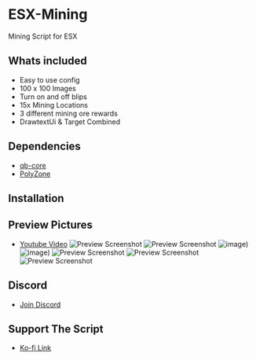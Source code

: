 # ESX-Mining
Mining Script for ESX

## Whats included
- Easy to use config
- 100 x 100 Images
- Turn on and off blips
- 15x Mining Locations
- 3 different mining ore rewards
- DrawtextUi & Target Combined

## Dependencies
- [qb-core](https://github.com/qbcore-framework/qb-core)
- [PolyZone](https://github.com/mkafrin/PolyZone)

## Installation


## Preview Pictures
- [Youtube Video](https://youtu.be/9VXjTrUdjfc)
![Preview Screenshot](https://i.imgur.com/jIJ9SOU.png)
![Preview Screenshot](https://i.imgur.com/mu0gNQC.jpeg)
![image](https://user-images.githubusercontent.com/102178921/165142626-75b1e6ba-4c4b-415f-b4f5-edb3a678064d.png))
![image](https://user-images.githubusercontent.com/102178921/165142476-1c5ea064-c3e0-4744-9f25-4868717a72e1.png))
![Preview Screenshot](https://i.imgur.com/fUQ61Bl.jpeg)
![Preview Screenshot](https://i.imgur.com/S382wMf.jpeg)
![Preview Screenshot](https://i.imgur.com/VJCk6cx.jpeg)

## Discord
- [Join Discord](https://discord.gg/zRCdhENsHG)

## Support The Script
- [Ko-fi Link](https://ko-fi.com/trclassic)
